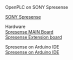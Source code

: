 OpenPLC on SONY Spresense
  
[SONY Spresense](https://developer.sony.com/develop/spresense/)
  
Hardware  
[Spresense MAIN Board](https://developer.sony.com/develop/spresense/developer-tools/introduction#_main_board)  
[Spresense Extension board](https://developer.sony.com/develop/spresense/developer-tools/introduction#_extension_board)  
  
Spresense on Arduino IDE  
[Spresense on Arduino IDE](https://developer.sony.com/develop/spresense/docs/arduino_set_up_en.html)  
